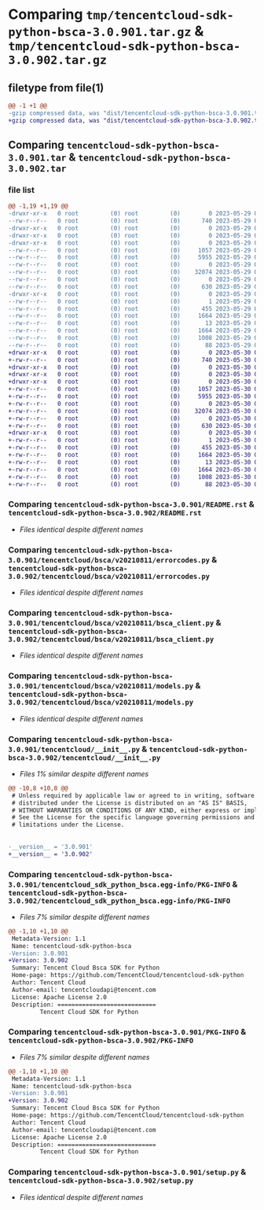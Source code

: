 # Comparing `tmp/tencentcloud-sdk-python-bsca-3.0.901.tar.gz` & `tmp/tencentcloud-sdk-python-bsca-3.0.902.tar.gz`

## filetype from file(1)

```diff
@@ -1 +1 @@
-gzip compressed data, was "dist/tencentcloud-sdk-python-bsca-3.0.901.tar", last modified: Mon May 29 02:20:35 2023, max compression
+gzip compressed data, was "dist/tencentcloud-sdk-python-bsca-3.0.902.tar", last modified: Tue May 30 00:16:49 2023, max compression
```

## Comparing `tencentcloud-sdk-python-bsca-3.0.901.tar` & `tencentcloud-sdk-python-bsca-3.0.902.tar`

### file list

```diff
@@ -1,19 +1,19 @@
-drwxr-xr-x   0 root         (0) root         (0)        0 2023-05-29 02:20:34.000000 tencentcloud-sdk-python-bsca-3.0.901/
--rw-r--r--   0 root         (0) root         (0)      740 2023-05-29 02:20:34.000000 tencentcloud-sdk-python-bsca-3.0.901/README.rst
-drwxr-xr-x   0 root         (0) root         (0)        0 2023-05-29 02:20:34.000000 tencentcloud-sdk-python-bsca-3.0.901/tencentcloud/
-drwxr-xr-x   0 root         (0) root         (0)        0 2023-05-29 02:20:34.000000 tencentcloud-sdk-python-bsca-3.0.901/tencentcloud/bsca/
-drwxr-xr-x   0 root         (0) root         (0)        0 2023-05-29 02:20:34.000000 tencentcloud-sdk-python-bsca-3.0.901/tencentcloud/bsca/v20210811/
--rw-r--r--   0 root         (0) root         (0)     1057 2023-05-29 02:20:34.000000 tencentcloud-sdk-python-bsca-3.0.901/tencentcloud/bsca/v20210811/errorcodes.py
--rw-r--r--   0 root         (0) root         (0)     5955 2023-05-29 02:20:34.000000 tencentcloud-sdk-python-bsca-3.0.901/tencentcloud/bsca/v20210811/bsca_client.py
--rw-r--r--   0 root         (0) root         (0)        0 2023-05-29 02:20:34.000000 tencentcloud-sdk-python-bsca-3.0.901/tencentcloud/bsca/v20210811/__init__.py
--rw-r--r--   0 root         (0) root         (0)    32074 2023-05-29 02:20:34.000000 tencentcloud-sdk-python-bsca-3.0.901/tencentcloud/bsca/v20210811/models.py
--rw-r--r--   0 root         (0) root         (0)        0 2023-05-29 02:20:34.000000 tencentcloud-sdk-python-bsca-3.0.901/tencentcloud/bsca/__init__.py
--rw-r--r--   0 root         (0) root         (0)      630 2023-05-29 02:20:34.000000 tencentcloud-sdk-python-bsca-3.0.901/tencentcloud/__init__.py
-drwxr-xr-x   0 root         (0) root         (0)        0 2023-05-29 02:20:34.000000 tencentcloud-sdk-python-bsca-3.0.901/tencentcloud_sdk_python_bsca.egg-info/
--rw-r--r--   0 root         (0) root         (0)        1 2023-05-29 02:20:34.000000 tencentcloud-sdk-python-bsca-3.0.901/tencentcloud_sdk_python_bsca.egg-info/dependency_links.txt
--rw-r--r--   0 root         (0) root         (0)      455 2023-05-29 02:20:34.000000 tencentcloud-sdk-python-bsca-3.0.901/tencentcloud_sdk_python_bsca.egg-info/SOURCES.txt
--rw-r--r--   0 root         (0) root         (0)     1664 2023-05-29 02:20:34.000000 tencentcloud-sdk-python-bsca-3.0.901/tencentcloud_sdk_python_bsca.egg-info/PKG-INFO
--rw-r--r--   0 root         (0) root         (0)       13 2023-05-29 02:20:34.000000 tencentcloud-sdk-python-bsca-3.0.901/tencentcloud_sdk_python_bsca.egg-info/top_level.txt
--rw-r--r--   0 root         (0) root         (0)     1664 2023-05-29 02:20:34.000000 tencentcloud-sdk-python-bsca-3.0.901/PKG-INFO
--rw-r--r--   0 root         (0) root         (0)     1008 2023-05-29 02:20:34.000000 tencentcloud-sdk-python-bsca-3.0.901/setup.py
--rw-r--r--   0 root         (0) root         (0)       88 2023-05-29 02:20:34.000000 tencentcloud-sdk-python-bsca-3.0.901/setup.cfg
+drwxr-xr-x   0 root         (0) root         (0)        0 2023-05-30 00:16:49.000000 tencentcloud-sdk-python-bsca-3.0.902/
+-rw-r--r--   0 root         (0) root         (0)      740 2023-05-30 00:16:49.000000 tencentcloud-sdk-python-bsca-3.0.902/README.rst
+drwxr-xr-x   0 root         (0) root         (0)        0 2023-05-30 00:16:49.000000 tencentcloud-sdk-python-bsca-3.0.902/tencentcloud/
+drwxr-xr-x   0 root         (0) root         (0)        0 2023-05-30 00:16:49.000000 tencentcloud-sdk-python-bsca-3.0.902/tencentcloud/bsca/
+drwxr-xr-x   0 root         (0) root         (0)        0 2023-05-30 00:16:49.000000 tencentcloud-sdk-python-bsca-3.0.902/tencentcloud/bsca/v20210811/
+-rw-r--r--   0 root         (0) root         (0)     1057 2023-05-30 00:16:49.000000 tencentcloud-sdk-python-bsca-3.0.902/tencentcloud/bsca/v20210811/errorcodes.py
+-rw-r--r--   0 root         (0) root         (0)     5955 2023-05-30 00:16:49.000000 tencentcloud-sdk-python-bsca-3.0.902/tencentcloud/bsca/v20210811/bsca_client.py
+-rw-r--r--   0 root         (0) root         (0)        0 2023-05-30 00:16:49.000000 tencentcloud-sdk-python-bsca-3.0.902/tencentcloud/bsca/v20210811/__init__.py
+-rw-r--r--   0 root         (0) root         (0)    32074 2023-05-30 00:16:49.000000 tencentcloud-sdk-python-bsca-3.0.902/tencentcloud/bsca/v20210811/models.py
+-rw-r--r--   0 root         (0) root         (0)        0 2023-05-30 00:16:49.000000 tencentcloud-sdk-python-bsca-3.0.902/tencentcloud/bsca/__init__.py
+-rw-r--r--   0 root         (0) root         (0)      630 2023-05-30 00:16:49.000000 tencentcloud-sdk-python-bsca-3.0.902/tencentcloud/__init__.py
+drwxr-xr-x   0 root         (0) root         (0)        0 2023-05-30 00:16:49.000000 tencentcloud-sdk-python-bsca-3.0.902/tencentcloud_sdk_python_bsca.egg-info/
+-rw-r--r--   0 root         (0) root         (0)        1 2023-05-30 00:16:49.000000 tencentcloud-sdk-python-bsca-3.0.902/tencentcloud_sdk_python_bsca.egg-info/dependency_links.txt
+-rw-r--r--   0 root         (0) root         (0)      455 2023-05-30 00:16:49.000000 tencentcloud-sdk-python-bsca-3.0.902/tencentcloud_sdk_python_bsca.egg-info/SOURCES.txt
+-rw-r--r--   0 root         (0) root         (0)     1664 2023-05-30 00:16:49.000000 tencentcloud-sdk-python-bsca-3.0.902/tencentcloud_sdk_python_bsca.egg-info/PKG-INFO
+-rw-r--r--   0 root         (0) root         (0)       13 2023-05-30 00:16:49.000000 tencentcloud-sdk-python-bsca-3.0.902/tencentcloud_sdk_python_bsca.egg-info/top_level.txt
+-rw-r--r--   0 root         (0) root         (0)     1664 2023-05-30 00:16:49.000000 tencentcloud-sdk-python-bsca-3.0.902/PKG-INFO
+-rw-r--r--   0 root         (0) root         (0)     1008 2023-05-30 00:16:49.000000 tencentcloud-sdk-python-bsca-3.0.902/setup.py
+-rw-r--r--   0 root         (0) root         (0)       88 2023-05-30 00:16:49.000000 tencentcloud-sdk-python-bsca-3.0.902/setup.cfg
```

### Comparing `tencentcloud-sdk-python-bsca-3.0.901/README.rst` & `tencentcloud-sdk-python-bsca-3.0.902/README.rst`

 * *Files identical despite different names*

### Comparing `tencentcloud-sdk-python-bsca-3.0.901/tencentcloud/bsca/v20210811/errorcodes.py` & `tencentcloud-sdk-python-bsca-3.0.902/tencentcloud/bsca/v20210811/errorcodes.py`

 * *Files identical despite different names*

### Comparing `tencentcloud-sdk-python-bsca-3.0.901/tencentcloud/bsca/v20210811/bsca_client.py` & `tencentcloud-sdk-python-bsca-3.0.902/tencentcloud/bsca/v20210811/bsca_client.py`

 * *Files identical despite different names*

### Comparing `tencentcloud-sdk-python-bsca-3.0.901/tencentcloud/bsca/v20210811/models.py` & `tencentcloud-sdk-python-bsca-3.0.902/tencentcloud/bsca/v20210811/models.py`

 * *Files identical despite different names*

### Comparing `tencentcloud-sdk-python-bsca-3.0.901/tencentcloud/__init__.py` & `tencentcloud-sdk-python-bsca-3.0.902/tencentcloud/__init__.py`

 * *Files 1% similar despite different names*

```diff
@@ -10,8 +10,8 @@
 # Unless required by applicable law or agreed to in writing, software
 # distributed under the License is distributed on an "AS IS" BASIS,
 # WITHOUT WARRANTIES OR CONDITIONS OF ANY KIND, either express or implied.
 # See the License for the specific language governing permissions and
 # limitations under the License.
 
 
-__version__ = '3.0.901'
+__version__ = '3.0.902'
```

### Comparing `tencentcloud-sdk-python-bsca-3.0.901/tencentcloud_sdk_python_bsca.egg-info/PKG-INFO` & `tencentcloud-sdk-python-bsca-3.0.902/tencentcloud_sdk_python_bsca.egg-info/PKG-INFO`

 * *Files 7% similar despite different names*

```diff
@@ -1,10 +1,10 @@
 Metadata-Version: 1.1
 Name: tencentcloud-sdk-python-bsca
-Version: 3.0.901
+Version: 3.0.902
 Summary: Tencent Cloud Bsca SDK for Python
 Home-page: https://github.com/TencentCloud/tencentcloud-sdk-python
 Author: Tencent Cloud
 Author-email: tencentcloudapi@tencent.com
 License: Apache License 2.0
 Description: ============================
         Tencent Cloud SDK for Python
```

### Comparing `tencentcloud-sdk-python-bsca-3.0.901/PKG-INFO` & `tencentcloud-sdk-python-bsca-3.0.902/PKG-INFO`

 * *Files 7% similar despite different names*

```diff
@@ -1,10 +1,10 @@
 Metadata-Version: 1.1
 Name: tencentcloud-sdk-python-bsca
-Version: 3.0.901
+Version: 3.0.902
 Summary: Tencent Cloud Bsca SDK for Python
 Home-page: https://github.com/TencentCloud/tencentcloud-sdk-python
 Author: Tencent Cloud
 Author-email: tencentcloudapi@tencent.com
 License: Apache License 2.0
 Description: ============================
         Tencent Cloud SDK for Python
```

### Comparing `tencentcloud-sdk-python-bsca-3.0.901/setup.py` & `tencentcloud-sdk-python-bsca-3.0.902/setup.py`

 * *Files identical despite different names*

